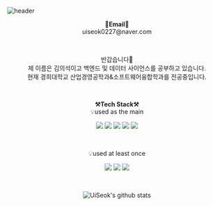 ![header](https://capsule-render.vercel.app/api?type=waving&color=auto&height=300&section=header&text=welcome&fontSize=90&animation=fadeIn&fontAlignY=38&desc=UiSeok's%20GitHub%20Profile&descAlignY=51&descAlign=62)

<p align="center">
<Strong>📧Email📧</Strong><br>uiseok0227@naver.com<br>
</p>

<br>

<p align="center">
반갑습니다👐<br>
제 이름은 김의석이고 백엔드 및 데이터 사이언스를 공부하고 있습니다.<br>
현재 경희대학교 산업경영공학과&소프트웨어융합학과를 전공중입니다.<br>
</p>

<br>

<p align="center">
    <Strong>⚒️Tech Stack⚒️</Strong><br>
    💡used as the main
</p>

<p align="center" display="inline-block">
    <img src="https://img.shields.io/badge/Python-3776AB?style=for-the-badge&logo=Python&logoColor=white"> 
    <img src="https://img.shields.io/badge/JAVA-007396?style=for-the-badge&logo=java&logoColor=white"> 
    <img src="https://img.shields.io/badge/Spring-6DB33F?style=for-the-badge&logo=Spring&logoColor=white">
    <img src="https://img.shields.io/badge/SpringBoot-6DB33F?style=for-the-badge&logo=SpringBoot&logoColor=white">
    <img src="https://img.shields.io/badge/mysql-4479A1?style=for-the-badge&logo=mysql&logoColor=white">
</p><br>

<p align="center">
    💡used at least once
</p>

<p align="center" display="inline-block">
  <img src="https://img.shields.io/badge/c++-F7DF1E?style=for-the-badge&logo=python&logoColor=black">
  <img src="https://img.shields.io/badge/html-E34F26?style=for-the-badge&logo=java&logoColor=white">
  <img src="https://img.shields.io/badge/docker-A8B9CC?style=for-the-badge&logo=Spring&logoColor=white">
</p>

<br>

<div align=center>

![UiSeok's github stats](https://github-readme-stats.vercel.app/api?username=uiseok0227&show_icons=true)

